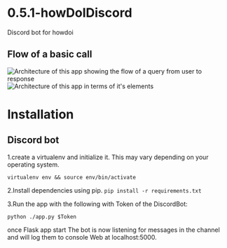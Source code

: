 # 0.5.1-howDoIDiscord
Discord bot for howdoi

## Flow of a basic call
![Architecture of this app showing the flow of a query from user to response](https://i.imgur.com/jtVVdTl.png)
![Architecture of this app in terms of it's elements](https://i.imgur.com/tT5vu3A.png)
# Installation
## Discord bot
1.create a virtualenv and initialize it. This may vary depending on your operating system. 

  `virtualenv env && source env/bin/activate`
  
2.Install dependencies using pip.
  `pip install -r requirements.txt`
  
3.Run the app with the following with Token of the DiscordBot:

  `python ./app.py $Token`
  
once Flask app start The bot is now listening for messages in the channel and will log them to console
Web at localhost:5000.
